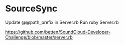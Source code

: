 SourceSync
==========

Update @@path_prefix in Server.rb
Run ruby Server.rb

https://github.com/betten/SoundCloud-Developer-Challenge/blob/master/server.rb
